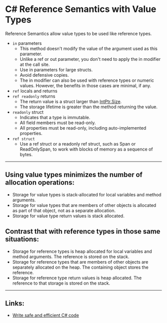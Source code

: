 # C# Reference Semantics with Value Types
Reference Semantics allow value types to be used like reference types.

* `in` parameters
  - This method doesn't modify the value of the argument used as this parameter.
  - Unlike a ref or out parameter, you don't need to apply the in modifier at the call site.
  - Use in parameters for large structs.
  - Avoid defensive copies.
  - The in modifier can also be used with reference types or numeric values. However, the benefits in those cases are minimal, if any.
* `ref` locals and returns
* `ref readonly` returns
  - The return value is a struct larger than [IntPtr.Size](https://learn.microsoft.com/en-us/dotnet/api/system.intptr.size?view=net-6.0).
  - The storage lifetime is greater than the method returning the value.
* `readonly` struct
  - Indicates that a type is immutable.
  - All field members must be read-only.
  - All properties must be read-only, including auto-implemented properties.  
* `ref struct`
  - Use a ref struct or a readonly ref struct, such as Span<T> or ReadOnlySpan<T>, to work with blocks of memory as a sequence of bytes.
  
---
## Using value types minimizes the number of allocation operations:
*  Storage for value types is stack-allocated for local variables and method arguments.
*  Storage for value types that are members of other objects is allocated as part of that object, not as a separate allocation.
*  Storage for value type return values is stack allocated.

## Contrast that with reference types in those same situations:
* Storage for reference types is heap allocated for local variables and method arguments. The reference is stored on the stack.
* Storage for reference types that are members of other objects are separately allocated on the heap. The containing object stores the reference.
* Storage for reference type return values is heap allocated. The reference to that storage is stored on the stack.
---
## Links:
* [Write safe and efficient C# code](https://learn.microsoft.com/en-us/dotnet/csharp/write-safe-efficient-code)

